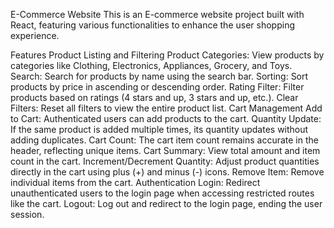 E-Commerce Website
  This is an E-commerce website project built with React, featuring various functionalities to enhance the user shopping experience.

Features
Product Listing and Filtering
  Product Categories: View products by categories like Clothing, Electronics, Appliances, Grocery, and Toys.
  Search: Search for products by name using the search bar.
  Sorting: Sort products by price in ascending or descending order.
  Rating Filter: Filter products based on ratings (4 stars and up, 3 stars and up, etc.).
  Clear Filters: Reset all filters to view the entire product list.
Cart Management
  Add to Cart: Authenticated users can add products to the cart.
  Quantity Update: If the same product is added multiple times, its quantity updates without adding duplicates.
  Cart Count: The cart item count remains accurate in the header, reflecting unique items.
  Cart Summary: View total amount and item count in the cart.
  Increment/Decrement Quantity: Adjust product quantities directly in the cart using plus (+) and minus (-) icons.
  Remove Item: Remove individual items from the cart.
Authentication
  Login: Redirect unauthenticated users to the login page when accessing restricted routes like the cart.
  Logout: Log out and redirect to the login page, ending the user session.
